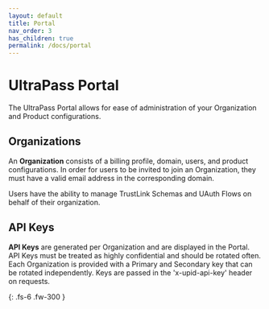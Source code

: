 ```yaml
---
layout: default
title: Portal
nav_order: 3
has_children: true
permalink: /docs/portal
---
```


# UltraPass Portal

The UltraPass Portal allows for ease of administration of your Organization and Product configurations.

## Organizations

An <b>Organization</b> consists of a billing profile, domain, users, and product configurations. In order for users to be invited to join an Organization, they must have a valid email address in the corresponding domain.

Users have the ability to manage TrustLink Schemas and UAuth Flows on behalf of their organization. 

## API Keys

<b>API Keys</b> are generated per Organization and are displayed in the Portal. API Keys must be treated as highly confidential and should be rotated often. Each Organization is provided with a Primary and Secondary key that can be rotated independently. Keys are passed in the 'x-upid-api-key' header on requests.

{: .fs-6 .fw-300 }